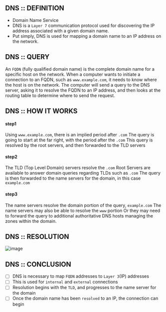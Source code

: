 ## DNS :: DEFINITION
- Domain Name Service
- DNS is a `Layer 7` communication protocol used for discovering the IP address associated with a given domain name.
- Put simply, DNS is used for mapping a domain name to an IP address on the network.

## DNS :: QUERY
An `FQDN` (fully qualified domain name) is the complete domain name for a specific host on the network.
When a computer wants to initiate a connection to an FQDN, such as `www.example.com`, it needs to
know where the host is on the network.
The computer will send a query to the DNS server, asking it to resolve the FQDN to an IP address, and
then looks at the routing table to determine where to send the request.

## DNS :: HOW IT WORKS
#### step1
Using `www.example.com`, there is an implied period after `.com`
The query is going to start at the far right, with the period after the `.com`
This query is resolved by the root servers, and then forwarded to the TLD servers

#### step2
The TLD (Top Level Domain) servers resolve the `.com`
Root Servers are available to answer domain queries regarding TLDs such as `.com`
The query is then forwarded to the name servers for the domain, in this case `example.com`

#### step3
The name servers resolve the domain portion of the query, `example.com`
The name servers may also be able to resolve the `www` portion
Or they may need to forward the query to additional authoritative DNS hosts managing the zones within
the domain.

## DNS :: RESOLUTION
![image](https://github.com/h0x3ein/network-by-doing/assets/75008854/2c12fcd5-dfa9-4240-885a-c5cd6a219b64)

## DNS :: CONCLUSION
- [ ] DNS is necessary to map `FQDN` addresses to `Layer 3`(IP) addresses
- [ ] This is used for `internal` and `external` connections
- [ ] Resolution begins with the `TLD`, and progresses to the name server for the domain
- [ ] Once the domain name has been `resolved` to an IP, the connection can begin
